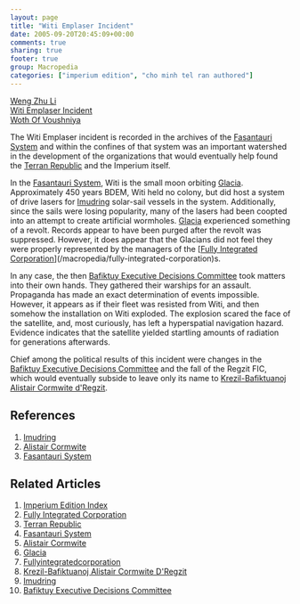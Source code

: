 ```yaml
---
layout: page
title: "Witi Emplaser Incident"
date: 2005-09-20T20:45:09+00:00
comments: true
sharing: true
footer: true
group: Macropedia
categories: ["imperium edition", "cho minh tel ran authored"]
---
```


<div class='row'>
	<div class='col-md-4'><a href='/macropedia/weng-zhu-li'>Weng Zhu Li</a></div>
	<div class='col-md-4'><a href='/macropedia/witi-emplaser-incident'>Witi Emplaser Incident</a></div>
	<div class='col-md-4'><a href='/macropedia/woth'>Woth Of Voushniya</a></div>
</div>


The Witi Emplaser incident is recorded in the archives of the [Fasantauri System](/macropedia/fasantauri-system) and within the confines of that system was an important watershed in the development of the organizations that would eventually help found the [Terran Republic](/macropedia/terran-republic) and the Imperium itself.

In the [Fasantauri System](/macropedia/fasantauri-system), Witi is the small moon orbiting [Glacia](/star-systems/alpha-centauri). Approximately 450 years BDEM, Witi held no colony, but did host a system of drive lasers for [Imudring](/macropedia/imudring) solar-sail vessels in the system. Additionally, since the sails were losing popularity, many of the lasers had been coopted into an attempt to create artificial wormholes. [Glacia](/star-systems/alpha-centauri) experienced something of a revolt. Records appear to have been  purged after the revolt was suppressed. However, it does appear that the Glacians did not feel they were properly represented by the managers of the [[Fully Integrated Corporation](/macropedia/fully-integrated-corporation)](/macropedia/fully-integrated-corporation)s.

In any case, the then [Bafiktuy Executive Decisions Committee](/macropedia/bafiktuy-intelligence-directive) took matters into their own hands. They gathered their warships for an assault. Propaganda has made an exact determination of events impossible. However, it appears as if their fleet was resisted from Witi, and then somehow the installation on Witi exploded. The explosion scared the face of the satellite, and, most curiously, has left a hyperspatial navigation hazard. Evidence indicates that the satellite yielded startling amounts of radiation for generations afterwards.

Chief among the political results of this incident were changes in the [Bafiktuy Executive Decisions Committee](/macropedia/bafiktuy-intelligence-directive) and the fall of the Regzit FIC, which would eventually subside to leave only its name to [Krezil-Bafiktuanoj Alistair Cormwite d'Regzit](/macropedia/alistair-cormwite).  

## References
1. [Imudring](/macropedia/imudring)
1. [Alistair Cormwite](/macropedia/alistair-cormwite)
1. [Fasantauri System](/macropedia/fasantauri-system)

## Related Articles

1. [Imperium Edition Index](/macropedia/imperium-edition-index)
2. [Fully Integrated Corporation](/macropedia/fully-integrated-corporation)
3. [Terran Republic](/macropedia/terran-republic)
4. [Fasantauri System](/macropedia/fasantauri-system)
5. [Alistair Cormwite](/macropedia/alistair-cormwite)
6. [Glacia](/star-systems/alpha-centauri)
7. [Fullyintegratedcorporation](/macropedia/fully-integrated-corporation)
8. [Krezil-Bafiktuanoj Alistair Cormwite D'Regzit](/macropedia/alistair-cormwite)
9. [Imudring](/macropedia/imudring)
10. [Bafiktuy Executive Decisions Committee](/macropedia/bafiktuy-intelligence-directive)



 
